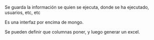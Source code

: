Se guarda la información se quien se ejecuta, donde se ha ejecutado, usuarios, etc, etc

Es una interfaz por encima de mongo.

Se pueden definir que columnas poner, y luego generar un excel.


